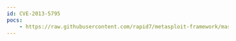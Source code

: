 ```yaml
---
id: CVE-2013-5795
pocs:
    - https://raw.githubusercontent.com/rapid7/metasploit-framework/master/modules/auxiliary/scanner/http/oracle_demantra_database_credentials_leak.rb
---
```

